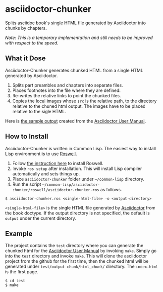 # asciidoctor-chunker

Splits asciidoc book's single HTML file generated by Asciidoctor into chunks by chapters.


*Note: This is a temporary implementation and still needs to be improved with respect to the speed.*


## What it Dose

Asciidoctor-Chunker generates chunked HTML from a single HTML generated by Asciidoctor.

1. Splits part preambles and chapters into separate files.
1. Places footnotes into the file where they are defined.
1. Re-writes the relative links to point the chunked files.
1. Copies the local images whose `src` is the relative path, to the directory relative to the chuned html output.  The images have to be placed relative to the sigle HTML.

Here is [the sample output](http://www.seinan-gu.ac.jp/~shito/asciidoctor/html_chunk/index.html) created from the [Asciidoctor User Manual](https://asciidoctor.org/docs/user-manual/).


## How to Install

Asciidoctor-Chunker is written in Common Lisp.  The easiest way to install Lisp environment is to use [Roswell](https://github.com/roswell/roswell).

1. Follow [the instruction here](https://github.com/roswell/roswell/wiki/Installation) to install Roswell.
1. Invoke `ros setup` after installation.  This will install Lisp compiler automatically and sets things up.
1. Place `asciidoctor-chunker` folder under `~/common-lisp` directory.
1. Run the script `~/common-lisp/asciidoctor-chunker/roswell/asciidoctor-chunker.ros` as follows.

```
$ asciidoctor-chunker.ros <single-html-file> -o <output-directory>
```

`<single-html-file>` is the single HTML file generated by [Asciidoctor](https://asciidoctor.org) from the book doctype.  If the output directory is not specified, the default is `output` under the current directory.

## Example

The project contains the `test` directory where you can generate the chunked html for the [Asciidoctor User Manual](https://asciidoctor.org/docs/user-manual/) by invoking `make`.  Simply go into the `test` directory and invoke `make`.  This will clone the asciidoctor project from the github for the first time, then the chunked html will be generated under `test/output-chunk/html_chunk/` directory.  The `index.html` is the first page.

```
$ cd test
$ make
```

